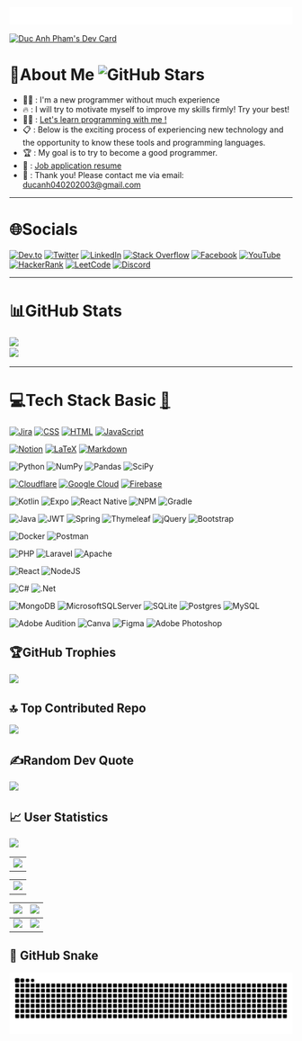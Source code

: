 ![header](img/information.svg)

<a href="https://app.daily.dev/ducanhphamorg"><img src="https://api.daily.dev/devcards/v2/e3hZoPyud7rlajHf2Zc8b.png?type=wide&r=7pr" width="600" alt="Duc Anh Pham's Dev Card"/></a>

# 💫About Me ![GitHub Stars](https://img.shields.io/github/stars/ducanhphamorg/ducanhphamorg?style=social)

- 🧑‍💻 : I'm a new programmer without much experience
- 🔥 : I will try to motivate myself to improve my skills firmly! Try your best!
- 👨‍🎓 : [Let's learn programming with me !](./CV_Latex/CV.pdf)
- 📋 : Below is the exciting process of experiencing new technology and the opportunity to know these tools and programming languages.
- 🏆 : My goal is to try to become a good programmer.
- 📑 : [Job application resume](./img/My_CV.png)
- 📧 : Thank you! Please contact me via email:
  <a href="mailto:ducanh040202003@gmail.com">ducanh040202003@gmail.com</a>

---

# 🌐Socials

[![Dev.to](https://img.shields.io/badge/Dev.to-0A0A0A?style=for-the-badge&logo=devdotto&logoColor=white)](https://dev.to/ducanhphamorg)
[![Twitter](https://img.shields.io/badge/Twitter-1DA1F2?style=for-the-badge&logo=twitter&logoColor=white)](https://twitter.com/ducanhphamorg)
[![LinkedIn](https://img.shields.io/badge/LinkedIn-0077B5?style=for-the-badge&logo=linkedin&logoColor=white)](https://linkedin.com/in/ducanhphamorg)
[![Stack Overflow](https://img.shields.io/badge/Stack_Overflow-FE7A16?style=for-the-badge&logo=stack-overflow&logoColor=white)](https://stackoverflow.com/users/29083578/p%c9%a6%e1%ba%a1%e1%83%9a-%c4%90%e1%bb%a9%e2%84%ad-a%d5%b2%c9%a6)
[![Facebook](https://img.shields.io/badge/Facebook-1877F2?style=for-the-badge&logo=facebook&logoColor=white)](https://fb.com/ducanhphamorg)
[![YouTube](https://img.shields.io/badge/YouTube-FF0000?style=for-the-badge&logo=youtube&logoColor=white)](https://www.youtube.com/c/ducanhphamorg)
[![HackerRank](https://img.shields.io/badge/HackerRank-2EC866?style=for-the-badge&logo=HackerRank&logoColor=white)](https://www.hackerrank.com/ducanhphamorg)
[![LeetCode](https://img.shields.io/badge/LeetCode-FFA116?style=for-the-badge&logo=LeetCode&logoColor=black)](https://www.leetcode.com/ducanhphamorg)
[![Discord](https://img.shields.io/badge/Discord-7289DA?style=for-the-badge&logo=discord&logoColor=white)](https://discord.com/users/ducanhphamorg)

---

# 📊GitHub Stats

![](https://github-readme-stats.vercel.app/api?username=ducanhphamorg&theme=radical&hide_border=false&include_all_commits=false&count_private=false)<br/>
![](https://github-readme-stats.vercel.app/api/top-langs/?username=ducanhphamorg&theme=radical&hide_border=false&include_all_commits=false&count_private=false&layout=compact)

---

# 💻Tech Stack Basic [<span title="Practice small lab project">📝</span>](#)

[![Jira](https://img.shields.io/badge/jira-0052CC?style=for-the-badge&logo=jira&logoColor=white "I usually use Jira as a project management and bug tracking tool for each of my projects. It was when I was exposed to it when studying and working on my first project: Enterprise Web Software Development")](#)
[![CSS](https://img.shields.io/badge/css-1572B6?style=for-the-badge&logo=css3&logoColor=white "I learned and used basic CSS to design interfaces for my projects. That's when I was exposed to it when researching and implementing my first project: Website design and development.")](#)
[![HTML](https://img.shields.io/badge/html5-E34F26?style=for-the-badge&logo=html5&logoColor=white "I learned and used basic HTML to design interfaces for my projects. That's when I was exposed to it when researching and implementing my first project: Website design and development.")](#)
[![JavaScript](https://img.shields.io/badge/javascript-F7DF1E?style=for-the-badge&logo=javascript&logoColor=black "I learned and used basic JavaScript to design interfaces for my projects. That's when I was exposed to it when researching and implementing my first project: Website design and development.")](#)

[![Notion](https://img.shields.io/badge/Notion-000000?style=for-the-badge&logo=notion&logoColor=white "I use Notion as a note-taking and project management tool to organize my tasks and ideas.")](#)
[![LaTeX](https://img.shields.io/badge/latex-008080?style=for-the-badge&logo=latex&logoColor=white "I learned and used basic Latex to write my resume")](#)
[![Markdown](https://img.shields.io/badge/markdown-000000?style=for-the-badge&logo=markdown&logoColor=white "I learned and used basic Markdown to write my README.md file")](#)

![Python](https://img.shields.io/badge/python-3776AB?style=for-the-badge&logo=python&logoColor=FFD43B "Python is a pretty interesting language that I learned and experienced while doing a Business Intelligence assignment on House Price Prediction Based on Linear Regression, Modeling, Price Prediction and Map Visualization.")
![NumPy](https://img.shields.io/badge/numpy-013243?style=for-the-badge&logo=numpy&logoColor=white)
![Pandas](https://img.shields.io/badge/pandas-150458?style=for-the-badge&logo=pandas&logoColor=white)
![SciPy](https://img.shields.io/badge/scipy-8CAAE6?style=for-the-badge&logo=scipy&logoColor=white)

[![Cloudflare](https://img.shields.io/badge/Cloudflare-F38020?style=for-the-badge&logo=Cloudflare&logoColor=white "I have learned and basically used CloudFlare to speed up the website access and prevent DDOS attack on my website.")](#)
[![Google Cloud](https://img.shields.io/badge/Google%20Cloud-4285F4?style=for-the-badge&logo=google-cloud&logoColor=white "I have learned and basically used Google Cloud to deploy my website and store data on the cloud and API services.")](#)
[![Firebase](https://img.shields.io/badge/firebase-FFCA28?style=for-the-badge&logo=firebase&logoColor=black "I study and use the basic Firebase to authenticate and store user data in my Mobile Yoga App project.")](#)

![Kotlin](https://img.shields.io/badge/kotlin-7F52FF?style=for-the-badge&logo=kotlin&logoColor=white)
![Expo](https://img.shields.io/badge/expo-000020?style=for-the-badge&logo=expo&logoColor=white)
![React Native](https://img.shields.io/badge/react_native-61DAFB?style=for-the-badge&logo=react&logoColor=20232A)
![NPM](https://img.shields.io/badge/NPM-CB3837?style=for-the-badge&logo=npm&logoColor=white)
![Gradle](https://img.shields.io/badge/Gradle-02303A?style=for-the-badge&logo=Gradle&logoColor=white)

![Java](https://img.shields.io/badge/java-007396?style=for-the-badge&logo=java&logoColor=white)
![JWT](https://img.shields.io/badge/JWT-000000?style=for-the-badge&logo=JSON%20web%20tokens&logoColor=white)
![Spring](https://img.shields.io/badge/spring-6DB33F?style=for-the-badge&logo=spring&logoColor=white)
![Thymeleaf](https://img.shields.io/badge/thymeleaf-005F0F?style=for-the-badge&logo=thymeleaf&logoColor=white)
![jQuery](https://img.shields.io/badge/jquery-0769AD?style=for-the-badge&logo=jquery&logoColor=white)
![Bootstrap](https://img.shields.io/badge/bootstrap-7952B3?style=for-the-badge&logo=bootstrap&logoColor=white)

![Docker](https://img.shields.io/badge/docker-2496ED?style=for-the-badge&logo=docker&logoColor=white)
![Postman](https://img.shields.io/badge/Postman-FF6C37?style=for-the-badge&logo=postman&logoColor=white)

![PHP](https://img.shields.io/badge/php-777BB4?style=for-the-badge&logo=php&logoColor=white)
![Laravel](https://img.shields.io/badge/laravel-FF2D20?style=for-the-badge&logo=laravel&logoColor=white)
![Apache](https://img.shields.io/badge/apache-D42029?style=for-the-badge&logo=apache&logoColor=white)

![React](https://img.shields.io/badge/react-20232A?style=for-the-badge&logo=react&logoColor=61DAFB)
![NodeJS](https://img.shields.io/badge/node.js-339933?style=for-the-badge&logo=node.js&logoColor=white)

![C#](https://img.shields.io/badge/c%23-239120?style=for-the-badge&logo=c-sharp&logoColor=white)
![.Net](https://img.shields.io/badge/.NET-512BD4?style=for-the-badge&logo=dotnet&logoColor=white)

![MongoDB](https://img.shields.io/badge/MongoDB-47A248?style=for-the-badge&logo=mongodb&logoColor=white)
![MicrosoftSQLServer](https://img.shields.io/badge/Microsoft%20SQL%20Server-CC2927?style=for-the-badge&logo=microsoftsqlserver&logoColor=white)
![SQLite](https://img.shields.io/badge/sqlite-003B57?style=for-the-badge&logo=sqlite&logoColor=white)
![Postgres](https://img.shields.io/badge/postgres-4169E1?style=for-the-badge&logo=postgresql&logoColor=white)
![MySQL](https://img.shields.io/badge/mysql-4479A1?style=for-the-badge&logo=mysql&logoColor=white)

![Adobe Audition](https://img.shields.io/badge/Adobe%20Audition-00E4CC?style=for-the-badge&logo=Adobe%20Audition&logoColor=white)
![Canva](https://img.shields.io/badge/Canva-00C4CC?style=for-the-badge&logo=Canva&logoColor=white)
![Figma](https://img.shields.io/badge/figma-F24E1E?style=for-the-badge&logo=figma&logoColor=white)
![Adobe Photoshop](https://img.shields.io/badge/adobe%20photoshop-31A8FF?style=for-the-badge&logo=adobephotoshop&logoColor=white)

</div>

## 🏆GitHub Trophies

![](https://github-trophies.vercel.app/?username=ducanhphamorg&theme=radical&no-frame=false&no-bg=true&margin-w=4)

## 🔝 Top Contributed Repo

![](https://github-contributor-stats.vercel.app/api?username=ducanhphamorg&limit=5&theme=dark&combine_all_yearly_contributions=true)

## ✍️Random Dev Quote

![](https://quotes-github-readme.vercel.app/api?type=horizontal&theme=radical)

## 📈 User Statistics

<img src="https://user-images.githubusercontent.com/73097560/115834477-dbab4500-a447-11eb-908a-139a6edaec5c.gif">

<table>
  <tbody>
    <tr>
      <td>
        <a href="https://github-readme-streak-stats.herokuapp.com/?user=ducanhphamorg">
          <img width="705" src="https://github-readme-streak-stats.herokuapp.com/?user=ducanhphamorg&bg_color=30,e96443,904e95&title_color=fff&text_color=fff&theme=radical&hide_border=true">
        </a>
      </td>
    </tr>
  </tbody>
</table>

<table>
  <tbody>
    <tr>
      <td>
        <a href="https://github-profile-summary-cards.vercel.app/api/cards/profile-details?username=ducanhphamorg">
          <img width="715" src="https://github-profile-summary-cards.vercel.app/api/cards/profile-details?username=ducanhphamorg&theme=dracula"/>
        </a>
      </td>
    </tr>
  </tbody>
</table>

<table>
  <tbody>
    <tr>
      <th>
        <a href="https://github-profile-summary-cards.vercel.app/api/cards/repos-per-language?username=ducanhphamorg">
          <img src="https://github-profile-summary-cards.vercel.app/api/cards/repos-per-language?username=ducanhphamorg&theme=dracula"/>
        </a>
      </th>
      <th>
        <a href="https://github-profile-summary-cards.vercel.app/api/cards/most-commit-language?username=ducanhphamorg&">
          <img src="https://github-profile-summary-cards.vercel.app/api/cards/most-commit-language?username=ducanhphamorg&theme=dracula"/>
        </a>
      </th>
    </tr>
  </tbody>
  <tbody>
    <tr>
      <td>
        <a href="https://github-profile-summary-cards.vercel.app/api/cards/stats?username=ducanhphamorg">
          <img src="https://github-profile-summary-cards.vercel.app/api/cards/stats?username=ducanhphamorg&theme=dracula"/>
        </a>
      </td>
      <td>
        <a href="https://github-profile-summary-cards.vercel.app/api/cards/productive-time?username=ducanhphamorg">
          <img src="https://github-profile-summary-cards.vercel.app/api/cards/productive-time?username=ducanhphamorg&theme=dracula"/>
        </a>
      </td>
    </tr>
  </tbody>
</table>

## 🐍 GitHub Snake

<img src="https://raw.githubusercontent.com/ducanhphamorg/ducanhphamorg/output/snake.svg" alt="Snake animation" />
